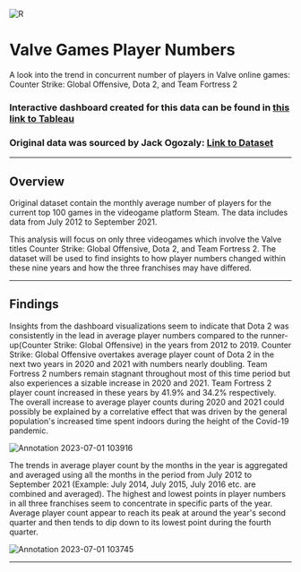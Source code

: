 ![R](https://github.com/dylanhjiang/Valve-Games-Player-Numbers/assets/137730071/1fd21da9-60f6-4b83-b1fb-effe5f0d76ff)


# Valve Games Player Numbers
A look into the trend in concurrent number of players in Valve online games: Counter Strike: Global Offensive, Dota 2, and Team Fortress 2


### Interactive dashboard created for this data can be found in [this link to Tableau](https://public.tableau.com/app/profile/dylan.jiang/viz/ValveGamesPlayerNumbers/Dashboard1)
### Original data was sourced by Jack Ogozaly: [Link to Dataset](https://www.kaggle.com/datasets/jackogozaly/steam-player-data)
__________________________________________________________________________________________________________________________________

## Overview 
  Original dataset contain the monthly average number of players for the current top 100 games in the videogame platform Steam. 
The data includes data from July 2012 to September 2021.

  This analysis will focus on only three videogames which involve the Valve titles Counter Strike: Global Offensive, Dota 2, and Team Fortress 2.
The dataset will be used to find insights to how player numbers changed within these nine years and how the three franchises may have differed. 

______________________________________________________________________________________________________________________________________

## Findings

  Insights from the dashboard visualizations seem to indicate that Dota 2 was consistently in the lead in average player numbers compared to the 
runner-up(Counter Strike: Global Offensive) in the years from 2012 to 2019. Counter Strike: Global Offensive overtakes average player count of Dota 2 in the next
two years in 2020 and 2021 with numbers nearly doubling. Team Fortress 2 numbers remain stagnant throughout most of this time period but also experiences a sizable 
increase in 2020 and 2021. Team Fortress 2 player count increased in these years by 41.9% and 34.2% respectively. The overall increase to average player counts
during 2020 and 2021 could possibly be explained by a correlative effect that was driven by the general population's increased time spent indoors during the height of the Covid-19 pandemic. 

![Annotation 2023-07-01 103916](https://github.com/dylanhjiang/Valve-Games-Player-Numbers/assets/137730071/dc38122f-afba-4797-98a9-cda054b5a0a2)

  The trends in average player count by the months in the year is aggregated and averaged using all the months in the period from July 2012 to September 2021
(Example: July 2014, July 2015, July 2016 etc. are combined and averaged). The highest and lowest points in player numbers in all three franchises seem to concentrate in specific parts of the year. Average player count appear to reach its peak at around the year's second quarter and then tends to dip down to its lowest point during the fourth quarter.

![Annotation 2023-07-01 103745](https://github.com/dylanhjiang/Valve-Games-Player-Numbers/assets/137730071/faf8cdc1-e8c4-4644-9b47-40688fddc9e6)
_____________________________________________________________________________________________________________________________________________
